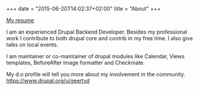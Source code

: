 +++
date = "2015-06-20T14:02:37+02:00"
title = "About"
+++

[My resume](/data/resume.pdf "Resume")

I am an experienced Drupal Backend Developer. 
Besides my professional work I contribute to both drupal core and contrib in my free time. I also give talks on local events.

I am maintainer or co-maintainer of drupal modules like Calendar, Views templates, BeforeAfter Image formatter and Checkmate.

My d.o profile will tell you more about my involvement in the community.
https://www.drupal.org/u/geertvd
